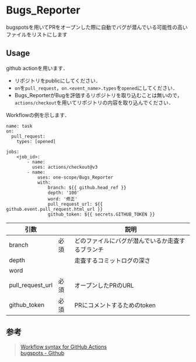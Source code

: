 # Bugs_Reporter
bugspotsを用いてPRをオープンした際に自動でバグが潜んでいる可能性の高いファイルをリストにします
## Usage
github actionを用います．

- リポジトリをpublicにしてください．
- `on`を`pull_request`，`on.<event_name>.types`を`opened`にしてください．
- Bugs_ReporterがBugを評価するリポジトリを取り込むことは無いので，`actions/checkout`を用いてリポジトリの内容を取り込んでください．

Workflowの例を示します．
```
name: task
on:
  pull_request:
    types: [opened]

jobs:
    <job_id>:
        - name:
          uses: actions/checkout@v3
        - name:
            uses: one-scope/Bugs_Reporter
            with:
                branch: ${{ github.head_ref }}
                depth: '100'
                word: '修正'
                pull_request_url: ${{ github.event.pull_request.html_url }}
                github_token: ${{ secrets.GITHUB_TOKEN }}
```

引数||説明|
----|----|----
branch|必須|どのファイルにバグが潜んでいるか走査するブランチ
depth||走査するコミットログの深さ
word||
pull_request_url|必須|オープンしたPRのURL
github_token|必須|PRにコメントするためのtoken

## 参考
> [Workflow syntax for GitHub Actions](https://docs.github.com/en/actions/using-workflows/workflow-syntax-for-github-actions) \
> [bugspots - Github](https://github.com/igrigorik/bugspots)